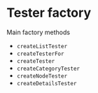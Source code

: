 # Tester factory

Main factory methods

* `createListTester`
* `createTesterFor`
* `createTester`
* `createCategoryTester`
* `createNodeTester`
* `createDetailsTester`
